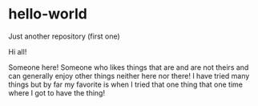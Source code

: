 # hello-world
Just another repository (first one)

Hi all!

Someone here! Someone who likes things that are and are not theirs and can generally enjoy other things neither here nor there! I have tried many things but by far my favorite is when I tried that one thing that one time where I got to have the thing!
